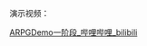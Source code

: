 演示视频：

[ARPGDemo一阶段_哔哩哔哩_bilibili](https://www.bilibili.com/video/BV1TT4y1n72t/?spm_id_from=333.999.0.0)